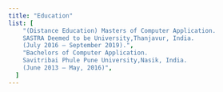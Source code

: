 ```yaml
---
title: "Education"
list: [
    "(Distance Education) Masters of Computer Application.
    SASTRA Deemed to be University,Thanjavur, India.
    (July 2016 – September 2019).",
    "Bachelors of Computer Application.
    Savitribai Phule Pune University,Nasik, India.
    (June 2013 – May, 2016)",
  ]
---
```

